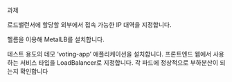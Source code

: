 과제

로드밸런서에 할당할 외부에서 접속 가능한 IP 대역을 지정합니다.

헬름을 이용해 MetalLB를 설치합니다.

테스트 용도의 데모 ‘voting-app’ 애플리케이션을 설치합니다. 프론트엔드 웹에서 사용하는 서비스 타입을 LoadBalancer로 지정합니다. 각 파드에 정상적으로 부하분산이 되는지 확인합니다